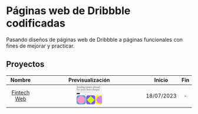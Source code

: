 # Páginas web de Dribbble codificadas

Pasando diseños de páginas web de Dribbble a páginas funcionales con fines de mejorar y practicar.

## Proyectos 

|Nombre|Previsualización|Inicio|Fin|
|:----:|:----:|:----:|:----:|
|[Fintech Web](https://dribbble.com/shots/19597655-fintech-website-design-landing-web-page-home-page)|<img src = "ImagenesProyecto/fintech.gif" width = '25%'>|18/07/2023|-|